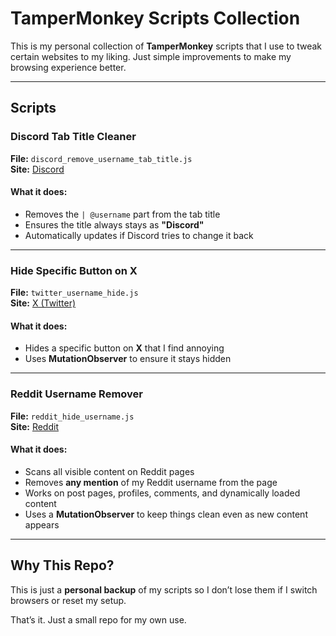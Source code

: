 # TamperMonkey Scripts Collection

This is my personal collection of **TamperMonkey** scripts that I use to tweak certain websites to my liking. Just simple improvements to make my browsing experience better.

---

## Scripts  

### Discord Tab Title Cleaner  
**File:** `discord_remove_username_tab_title.js`  
**Site:** [Discord](https://discord.com/)  

#### What it does:
- Removes the `| @username` part from the tab title  
- Ensures the title always stays as **"Discord"**  
- Automatically updates if Discord tries to change it back  


---

### Hide Specific Button on X  
**File:** `twitter_username_hide.js`  
**Site:** [X (Twitter)](https://x.com/)  

#### What it does:
- Hides a specific button on **X** that I find annoying  
- Uses **MutationObserver** to ensure it stays hidden  

---

### Reddit Username Remover  
**File:** `reddit_hide_username.js`  
**Site:** [Reddit](https://www.reddit.com/)  

#### What it does:
- Scans all visible content on Reddit pages  
- Removes **any mention** of my Reddit username from the page  
- Works on post pages, profiles, comments, and dynamically loaded content  
- Uses a **MutationObserver** to keep things clean even as new content appears  

---

## Why This Repo?  
This is just a **personal backup** of my scripts so I don’t lose them if I switch browsers or reset my setup.  

That’s it. Just a small repo for my own use.
